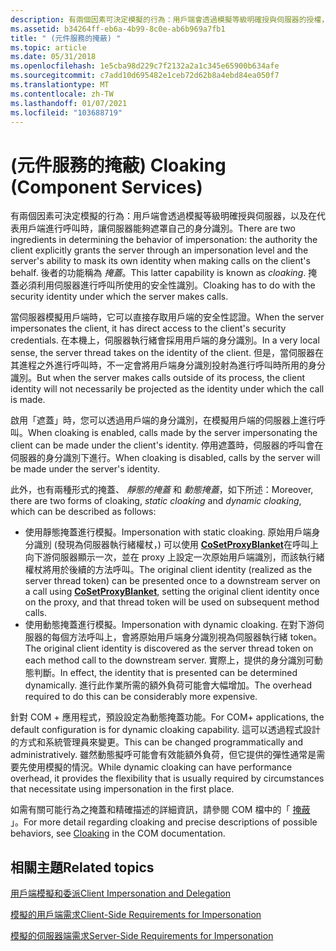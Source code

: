 ```yaml
---
description: 有兩個因素可決定模擬的行為：用戶端會透過模擬等級明確授與伺服器的授權，以及在用戶端上呼叫用戶端時，能夠遮罩自己的身分識別。
ms.assetid: b34264ff-eb6a-4b99-8c0e-ab6b969a7fb1
title: " (元件服務的掩蔽) "
ms.topic: article
ms.date: 05/31/2018
ms.openlocfilehash: 1e5cba98d229c7f2132a2a1c345e65900b634afe
ms.sourcegitcommit: c7add10d695482e1ceb72d62b8a4ebd84ea050f7
ms.translationtype: MT
ms.contentlocale: zh-TW
ms.lasthandoff: 01/07/2021
ms.locfileid: "103688719"
---
```

# <a name="cloaking-component-services"></a><span data-ttu-id="ddafb-103"> (元件服務的掩蔽) </span><span class="sxs-lookup"><span data-stu-id="ddafb-103">Cloaking (Component Services)</span></span>

<span data-ttu-id="ddafb-104">有兩個因素可決定模擬的行為：用戶端會透過模擬等級明確授與伺服器，以及在代表用戶端進行呼叫時，讓伺服器能夠遮罩自己的身分識別。</span><span class="sxs-lookup"><span data-stu-id="ddafb-104">There are two ingredients in determining the behavior of impersonation: the authority the client explicitly grants the server through an impersonation level and the server's ability to mask its own identity when making calls on the client's behalf.</span></span> <span data-ttu-id="ddafb-105">後者的功能稱為 *掩蓋*。</span><span class="sxs-lookup"><span data-stu-id="ddafb-105">This latter capability is known as *cloaking*.</span></span> <span data-ttu-id="ddafb-106">掩蓋必須利用伺服器進行呼叫所使用的安全性識別。</span><span class="sxs-lookup"><span data-stu-id="ddafb-106">Cloaking has to do with the security identity under which the server makes calls.</span></span>

<span data-ttu-id="ddafb-107">當伺服器模擬用戶端時，它可以直接存取用戶端的安全性認證。</span><span class="sxs-lookup"><span data-stu-id="ddafb-107">When the server impersonates the client, it has direct access to the client's security credentials.</span></span> <span data-ttu-id="ddafb-108">在本機上，伺服器執行緒會採用用戶端的身分識別。</span><span class="sxs-lookup"><span data-stu-id="ddafb-108">In a very local sense, the server thread takes on the identity of the client.</span></span> <span data-ttu-id="ddafb-109">但是，當伺服器在其進程之外進行呼叫時，不一定會將用戶端身分識別投射為進行呼叫時所用的身分識別。</span><span class="sxs-lookup"><span data-stu-id="ddafb-109">But when the server makes calls outside of its process, the client identity will not necessarily be projected as the identity under which the call is made.</span></span>

<span data-ttu-id="ddafb-110">啟用「遮蓋」時，您可以透過用戶端的身分識別，在模擬用戶端的伺服器上進行呼叫。</span><span class="sxs-lookup"><span data-stu-id="ddafb-110">When cloaking is enabled, calls made by the server impersonating the client can be made under the client's identity.</span></span> <span data-ttu-id="ddafb-111">停用遮蓋時，伺服器的呼叫會在伺服器的身分識別下進行。</span><span class="sxs-lookup"><span data-stu-id="ddafb-111">When cloaking is disabled, calls by the server will be made under the server's identity.</span></span>

<span data-ttu-id="ddafb-112">此外，也有兩種形式的掩蓋、 *靜態的掩蓋* 和 *動態掩蓋*，如下所述：</span><span class="sxs-lookup"><span data-stu-id="ddafb-112">Moreover, there are two forms of cloaking, *static cloaking* and *dynamic cloaking*, which can be described as follows:</span></span>

-   <span data-ttu-id="ddafb-113">使用靜態掩蓋進行模擬。</span><span class="sxs-lookup"><span data-stu-id="ddafb-113">Impersonation with static cloaking.</span></span> <span data-ttu-id="ddafb-114">原始用戶端身分識別 (發現為伺服器執行緒權杖，) 可以使用 [**CoSetProxyBlanket**](/windows/desktop/api/combaseapi/nf-combaseapi-cosetproxyblanket)在呼叫上向下游伺服器顯示一次，並在 proxy 上設定一次原始用戶端識別，而該執行緒權杖將用於後續的方法呼叫。</span><span class="sxs-lookup"><span data-stu-id="ddafb-114">The original client identity (realized as the server thread token) can be presented once to a downstream server on a call using [**CoSetProxyBlanket**](/windows/desktop/api/combaseapi/nf-combaseapi-cosetproxyblanket), setting the original client identity once on the proxy, and that thread token will be used on subsequent method calls.</span></span>
-   <span data-ttu-id="ddafb-115">使用動態掩蓋進行模擬。</span><span class="sxs-lookup"><span data-stu-id="ddafb-115">Impersonation with dynamic cloaking.</span></span> <span data-ttu-id="ddafb-116">在對下游伺服器的每個方法呼叫上，會將原始用戶端身分識別視為伺服器執行緒 token。</span><span class="sxs-lookup"><span data-stu-id="ddafb-116">The original client identity is discovered as the server thread token on each method call to the downstream server.</span></span> <span data-ttu-id="ddafb-117">實際上，提供的身分識別可動態判斷。</span><span class="sxs-lookup"><span data-stu-id="ddafb-117">In effect, the identity that is presented can be determined dynamically.</span></span> <span data-ttu-id="ddafb-118">進行此作業所需的額外負荷可能會大幅增加。</span><span class="sxs-lookup"><span data-stu-id="ddafb-118">The overhead required to do this can be considerably more expensive.</span></span>

<span data-ttu-id="ddafb-119">針對 COM + 應用程式，預設設定為動態掩蓋功能。</span><span class="sxs-lookup"><span data-stu-id="ddafb-119">For COM+ applications, the default configuration is for dynamic cloaking capability.</span></span> <span data-ttu-id="ddafb-120">這可以透過程式設計的方式和系統管理員來變更。</span><span class="sxs-lookup"><span data-stu-id="ddafb-120">This can be changed programmatically and administratively.</span></span> <span data-ttu-id="ddafb-121">雖然動態擬呼可能會有效能額外負荷，但它提供的彈性通常是需要先使用模擬的情況。</span><span class="sxs-lookup"><span data-stu-id="ddafb-121">While dynamic cloaking can have performance overhead, it provides the flexibility that is usually required by circumstances that necessitate using impersonation in the first place.</span></span>

<span data-ttu-id="ddafb-122">如需有關可能行為之掩蓋和精確描述的詳細資訊，請參閱 COM 檔中的「 [掩蔽](/windows/desktop/com/cloaking) 」。</span><span class="sxs-lookup"><span data-stu-id="ddafb-122">For more detail regarding cloaking and precise descriptions of possible behaviors, see [Cloaking](/windows/desktop/com/cloaking) in the COM documentation.</span></span>

## <a name="related-topics"></a><span data-ttu-id="ddafb-123">相關主題</span><span class="sxs-lookup"><span data-stu-id="ddafb-123">Related topics</span></span>

<dl> <dt>

[<span data-ttu-id="ddafb-124">用戶端模擬和委派</span><span class="sxs-lookup"><span data-stu-id="ddafb-124">Client Impersonation and Delegation</span></span>](client-impersonation-and-delegation.md)
</dt> <dt>

[<span data-ttu-id="ddafb-125">模擬的用戶端需求</span><span class="sxs-lookup"><span data-stu-id="ddafb-125">Client-Side Requirements for Impersonation</span></span>](client-side-requirements-for-impersonation.md)
</dt> <dt>

[<span data-ttu-id="ddafb-126">模擬的伺服器端需求</span><span class="sxs-lookup"><span data-stu-id="ddafb-126">Server-Side Requirements for Impersonation</span></span>](server-side-requirements-for-impersonation.md)
</dt> </dl>

 

 
